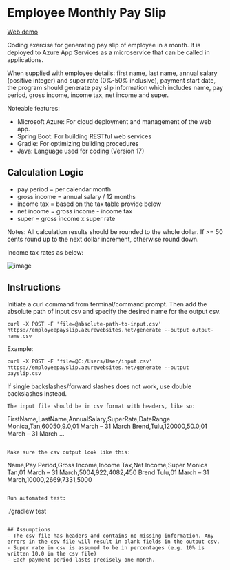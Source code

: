 # Employee Monthly Pay Slip

[Web demo](https://employeepayslip.azurewebsites.net)

Coding exercise for generating pay slip of employee in a month. It is deployed to Azure App Services as a microservice that can be called in applications.

When supplied with employee details: first name, last name, annual salary (positive integer) and super rate (0%-50% inclusive), payment start date, the program should generate pay slip information which includes name, pay period, gross income, income tax, net income and super.

Noteable features:
- Microsoft Azure: For cloud deployment and management of the web app.
- Spring Boot: For building RESTful web services
- Gradle: For optimizing building procedures
- Java: Language used for coding (Version 17)

## Calculation Logic

- pay period = per calendar month
- gross income = annual salary / 12 months
- income tax = based on the tax table provide below
- net income = gross income - income tax
- super = gross income x super rate

Notes: All calculation results should be rounded to the whole dollar. If >= 50 cents round up to the next dollar increment, otherwise round down.

Income tax rates as below:

![image](https://github.com/user-attachments/assets/62e45331-691c-4ed7-a798-28623baba6bd)

## Instructions

Initiate a curl command from terminal/command prompt. Then add the absolute path of input csv and specify the desired name for the output csv.

```
curl -X POST -F 'file=@absolute-path-to-input.csv' https://employeepayslip.azurewebsites.net/generate --output output-name.csv
```

Example:

```
curl -X POST -F 'file=@C:/Users/User/input.csv' https://employeepayslip.azurewebsites.net/generate --output payslip.csv
```

If single backslashes/forward slashes does not work, use double backslashes instead.

```
The input file should be in csv format with headers, like so:

```
FirstName,LastName,AnnualSalary,SuperRate,DateRange
Monica,Tan,60050,9.0,01 March – 31 March
Brend,Tulu,120000,50.0,01 March – 31 March
...
```

Make sure the csv output look like this:

```
Name,Pay Period,Gross Income,Income Tax,Net Income,Super
Monica Tan,01 March – 31 March,5004,922,4082,450
Brend Tulu,01 March – 31 March,10000,2669,7331,5000
```

Run automated test:

```
./gradlew test
```

## Assumptions 
- The csv file has headers and contains no missing information. Any errors in the csv file will result in blank fields in the output csv.
- Super rate in csv is assumed to be in percentages (e.g. 10% is written 10.0 in the csv file)
- Each payment period lasts precisely one month.
